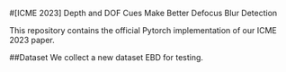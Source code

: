 #[ICME 2023] Depth and DOF Cues Make Better Defocus Blur Detection

This repository contains the official Pytorch implementation of our ICME 2023 paper.

##Dataset
We collect a new dataset EBD for testing.

